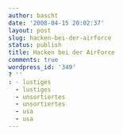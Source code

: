 ```yaml
---
author: bascht
date: '2008-04-15 20:02:37'
layout: post
slug: hacken-bei-der-airforce
status: publish
title: Hacken bei der AirForce
comments: true
wordpress_id: '349'
? ''
: - lustiges
  - lustiges
  - unsortiertes
  - unsortiertes
  - usa
  - usa
---
```




